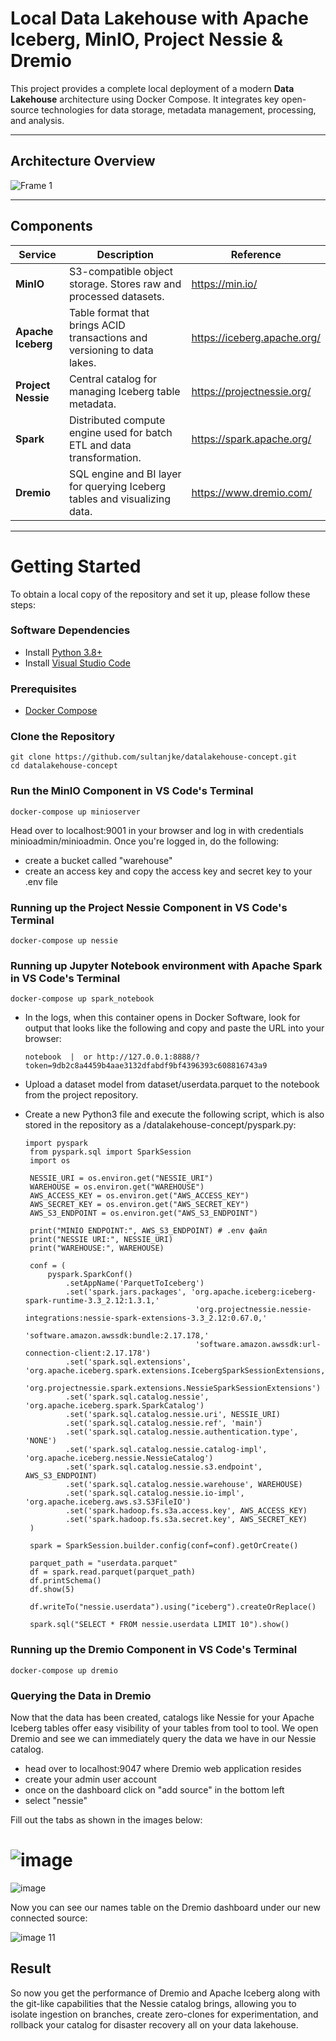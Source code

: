 # Local Data Lakehouse with Apache Iceberg, MinIO, Project Nessie & Dremio

This project provides a complete local deployment of a modern **Data Lakehouse** architecture using Docker Compose. It integrates key open-source technologies for data storage, metadata management, processing, and analysis.

---

## Architecture Overview

![Frame 1](https://github.com/user-attachments/assets/99f9c0bb-434c-449c-902d-310f22397cd8)

---

## Components

| Service         | Description                                                                 | Reference                                  |
|-----------------|-----------------------------------------------------------------------------|--------------------------------------------|
| **MinIO**       | S3-compatible object storage. Stores raw and processed datasets.           | https://min.io/                             |
| **Apache Iceberg** | Table format that brings ACID transactions and versioning to data lakes. | https://iceberg.apache.org/                |
| **Project Nessie** | Central catalog for managing Iceberg table metadata.                    | https://projectnessie.org/                  |
| **Spark**       | Distributed compute engine used for batch ETL and data transformation.     | https://spark.apache.org/                   |
| **Dremio**      | SQL engine and BI layer for querying Iceberg tables and visualizing data.  | https://www.dremio.com/                     |

---

# Getting Started
To obtain a local copy of the repository and set it up, please follow these steps:

### Software Dependencies
* Install [Python 3.8+](https://www.python.org/)
* Install [Visual Studio Code](https://code.visualstudio.com/)

### Prerequisites

- [Docker Compose](https://docs.docker.com/compose/)

### Clone the Repository

```
git clone https://github.com/sultanjke/datalakehouse-concept.git
cd datalakehouse-concept
```


### Run the MinIO Component in VS Code's Terminal

```
docker-compose up minioserver
```

Head over to localhost:9001 in your browser and log in with credentials minioadmin/minioadmin. Once you're logged in, do the following:

* create a bucket called "warehouse"
* create an access key and copy the access key and secret key to your .env file

### Running up the Project Nessie Component in VS Code's Terminal

```
docker-compose up nessie
```

### Running up Jupyter Notebook environment with Apache Spark in VS Code's Terminal

```
docker-compose up spark_notebook
```
* In the logs, when this container opens in Docker Software, look for output that looks like the following and copy and paste the URL into your browser:
  ```
  notebook  |  or http://127.0.0.1:8888/?token=9db2c8a4459b4aae3132dfabdf9bf4396393c608816743a9
  ```
* Upload a dataset model from dataset/userdata.parquet to the notebook from the project repository.
* Create a new Python3 file and execute the following script, which is also stored in the repository as a /datalakehouse-concept/pyspark.py:
  
     ```
     import pyspark
      from pyspark.sql import SparkSession
      import os
       
      NESSIE_URI = os.environ.get("NESSIE_URI")
      WAREHOUSE = os.environ.get("WAREHOUSE")
      AWS_ACCESS_KEY = os.environ.get("AWS_ACCESS_KEY")
      AWS_SECRET_KEY = os.environ.get("AWS_SECRET_KEY")
      AWS_S3_ENDPOINT = os.environ.get("AWS_S3_ENDPOINT")
      
      print("MINIO ENDPOINT:", AWS_S3_ENDPOINT) # .env файл
      print("NESSIE URI:", NESSIE_URI)
      print("WAREHOUSE:", WAREHOUSE) 
      
      conf = (
          pyspark.SparkConf()
              .setAppName('ParquetToIceberg')
              .set('spark.jars.packages', 'org.apache.iceberg:iceberg-spark-runtime-3.3_2.12:1.3.1,'
                                           'org.projectnessie.nessie-integrations:nessie-spark-extensions-3.3_2.12:0.67.0,'
                                           'software.amazon.awssdk:bundle:2.17.178,'
                                           'software.amazon.awssdk:url-connection-client:2.17.178')
              .set('spark.sql.extensions', 'org.apache.iceberg.spark.extensions.IcebergSparkSessionExtensions,'
                                           'org.projectnessie.spark.extensions.NessieSparkSessionExtensions')
              .set('spark.sql.catalog.nessie', 'org.apache.iceberg.spark.SparkCatalog')
              .set('spark.sql.catalog.nessie.uri', NESSIE_URI)
              .set('spark.sql.catalog.nessie.ref', 'main')
              .set('spark.sql.catalog.nessie.authentication.type', 'NONE')
              .set('spark.sql.catalog.nessie.catalog-impl', 'org.apache.iceberg.nessie.NessieCatalog')
              .set('spark.sql.catalog.nessie.s3.endpoint', AWS_S3_ENDPOINT)
              .set('spark.sql.catalog.nessie.warehouse', WAREHOUSE)
              .set('spark.sql.catalog.nessie.io-impl', 'org.apache.iceberg.aws.s3.S3FileIO')
              .set('spark.hadoop.fs.s3a.access.key', AWS_ACCESS_KEY)
              .set('spark.hadoop.fs.s3a.secret.key', AWS_SECRET_KEY)
      )
       
      spark = SparkSession.builder.config(conf=conf).getOrCreate()
       
      parquet_path = "userdata.parquet"
      df = spark.read.parquet(parquet_path)
      df.printSchema()
      df.show(5)
       
      df.writeTo("nessie.userdata").using("iceberg").createOrReplace()
       
      spark.sql("SELECT * FROM nessie.userdata LIMIT 10").show()
     ```

### Running up the Dremio Component in VS Code's Terminal
```
docker-compose up dremio
```

### Querying the Data in Dremio

Now that the data has been created, catalogs like Nessie for your Apache Iceberg tables offer easy visibility of your tables from tool to tool. We open Dremio and see we can immediately query the data we have in our Nessie catalog.

* head over to localhost:9047 where Dremio web application resides
* create your admin user account
* once on the dashboard click on "add source" in the bottom left
* select "nessie"

Fill out the tabs as shown in the images below:

![image](https://github.com/user-attachments/assets/3947ffb8-ff8d-4546-b6ae-c43dafb04f2a)
=========================================================================================
![image](https://github.com/user-attachments/assets/675ca1bf-a793-465d-a229-ea805fc016e0)

Now you can see our names table on the Dremio dashboard under our new connected source:

![image 11](https://github.com/user-attachments/assets/ac09f7c4-040a-4969-8b79-3d6c8377b9da)

## Result

So now you get the performance of Dremio and Apache Iceberg along with the git-like capabilities that the Nessie catalog brings, allowing you to isolate ingestion on branches, create zero-clones for experimentation, and rollback your catalog for disaster recovery all on your data lakehouse.
